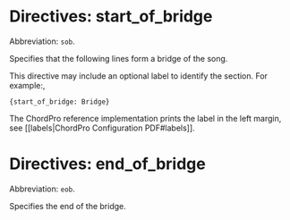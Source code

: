# Directives: start_of_bridge

Abbreviation: `sob`.

Specifies that the following lines form a bridge of the song.

This directive may include an optional label to identify the section.
For example:,

    {start_of_bridge: Bridge}

The ChordPro reference implementation prints the label in the left
margin, see [[labels|ChordPro Configuration PDF#labels]].

# Directives: end_of_bridge

Abbreviation: `eob`.

Specifies the end of the bridge.

